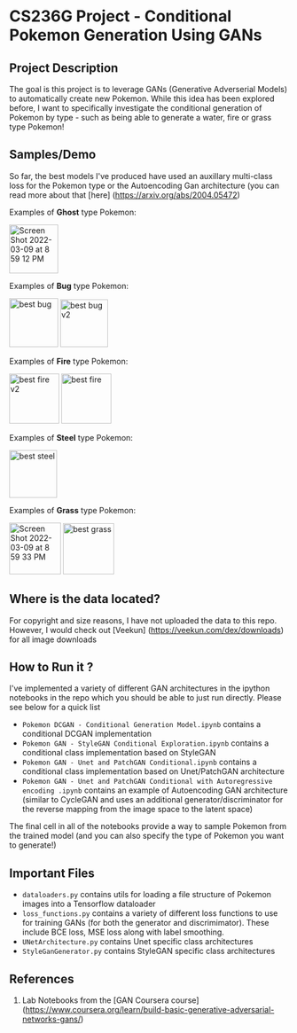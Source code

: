 # CS236G Project - Conditional Pokemon Generation Using GANs

## Project Description

The goal is this project is to leverage GANs (Generative Adverserial Models) to automatically create new Pokemon. While this idea has been explored before, I want to specifically investigate the conditional generation of Pokemon by type - such as being able to generate a water, fire or grass type Pokemon!

## Samples/Demo
So far, the best models I've produced have used an auxillary multi-class loss for the Pokemon type or the Autoencoding Gan architecture (you can read more about that [here] (https://arxiv.org/abs/2004.05472) 


Examples of **Ghost** type Pokemon:

<img width="88" alt="Screen Shot 2022-03-09 at 8 59 12 PM" src="https://user-images.githubusercontent.com/5626138/157573362-f2a77cdb-5cb8-42be-85f0-ef8fdadd5a4f.png">

Examples of **Bug** type Pokemon:

<img width="88" alt="best bug" src="https://user-images.githubusercontent.com/5626138/157573227-f6405e5f-0391-449f-a576-579cc069c828.png">
<img width="86" alt="best bug v2" src="https://user-images.githubusercontent.com/5626138/157573228-9f168caf-9bf7-4b76-a4cc-3f1cddd26e3f.png">


Examples of **Fire** type Pokemon:

<img width="90" alt="best fire v2" src="https://user-images.githubusercontent.com/5626138/157573122-72256000-bb98-423c-bf0f-f61b842cc324.png">
<img width="90" alt="best fire" src="https://user-images.githubusercontent.com/5626138/157573130-fd41c3fd-11f1-4966-8e2f-296140ac4b4f.png">


Examples of **Steel** type Pokemon:

<img width="86" alt="best steel" src="https://user-images.githubusercontent.com/5626138/157573235-c6211680-df6e-4578-9dc0-4a8fe5d7dd36.png">


Examples of **Grass** type Pokemon:

<img width="93" alt="Screen Shot 2022-03-09 at 8 59 33 PM" src="https://user-images.githubusercontent.com/5626138/157573335-add49571-51ef-4389-9f9c-4da156b3bd7b.png">
<img width="92" alt="best grass" src="https://user-images.githubusercontent.com/5626138/157573243-e2cad7cf-7ba6-4ff4-9488-01df2f47e6f7.png">


## Where is the data located?

For copyright and size reasons, I have not uploaded the data to this repo. However, I would check out [Veekun] (https://veekun.com/dex/downloads) for all image downloads 

## How to Run it ?

I've implemented a variety of different GAN architectures in the ipython notebooks in the repo which you should be able to just run directly. Please see below for a quick list

- `Pokemon DCGAN - Conditional Generation Model.ipynb` contains a conditional DCGAN implementation
- `Pokemon GAN - StyleGAN Conditional Exploration.ipynb` contains a conditional class implementation based on StyleGAN
- `Pokemon GAN - Unet and PatchGAN Conditional.ipynb` contains a conditional class implementation based on Unet/PatchGAN architecture
- `Pokemon GAN - Unet and PatchGAN Conditional with Autoregressive encoding .ipynb` contains an example of Autoencoding GAN architecture (similar to CycleGAN and uses an additional generator/discriminator for the reverse mapping from the image space to the latent space)

The final cell in all of the notebooks provide a way to sample Pokemon from the trained model (and you can also specify the type of Pokemon you want to generate!)


## Important Files

- `dataloaders.py` contains utils for loading a file structure of Pokemon images into a Tensorflow dataloader
- `loss_functions.py` contains a variety of different loss functions to use for training GANs (for both the generator and discrimimator). These include BCE loss, MSE loss along with label smoothing.
- `UNetArchitecture.py` contains Unet specific class architectures
- `StyleGanGenerator.py` contains StyleGAN specific class architectures

## References

1. Lab Notebooks from the [GAN Coursera course] (https://www.coursera.org/learn/build-basic-generative-adversarial-networks-gans/)
